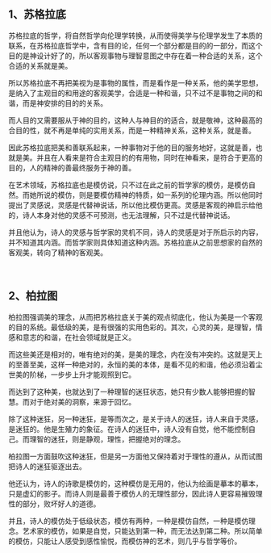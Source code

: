 <h2>1、苏格拉底</h2><p data-pid="Z13bk_ML">苏格拉底的哲学，将自然哲学向伦理学转换，从而使得美学与伦理学发生了本质的联系，在苏格拉底哲学中，含有目的论，任何一个部分都是目的的一部分，而这个目的是神设计好了的，所以客观事物与理智意图之中存在着一种合适的关系，这个合适的关系就是美。</p><p data-pid="uh4Oos7N">所以苏格拉底不再把美视为是事物的属性，而是看作是一种关系，他的美学思想，是纳入了主观目的和用途的客观美学，合适是一种和谐，只不过不是事物之间的和谐，而是神安排的目的的关系。</p><p data-pid="2XS6mrCY">而人目的又需要服从于神的目的，这种人与神目的的适合，就是敬神，这种最高的合目的性，就不再是单纯的实用关系，而是一种精神关系，这种关系，就是善。</p><p data-pid="w9h82r6n">因此苏格拉底把美和善联系起来，一种事物对于他的目的服务地好，这就是善，也就是美。并且在人看来是符合主观目的的有用物，同时在神看来，是符合于更高的目的，人的精神的善最终服务于神的善。</p><p data-pid="15tahkrC">在艺术领域，苏格拉底也是模仿说，只不过在此之前的哲学家的模仿，是模仿自然。而她所说的模仿，则是要模仿精神的特质，如一系列的伦理内涵。所以他同时提出了灵感说，灵感是代替神说话，所以他比模仿更高。灵感是客观的神启示给他的，诗人本身对他的灵感不可预测，也无法理解，只不过是代替神说话。</p><p data-pid="34bGtoSJ">并且他认为，诗人的灵感与哲学家的灵机不同，诗人的灵感是对于所启示的内容，并不知道其内涵。而哲学家则具体知道这种内涵。苏格拉底从之前思想家的自然的客观美，转向了精神的客观美。</p><p><br></p><h2>2、柏拉图</h2><p data-pid="Ua9Jb1dZ">柏拉图强调美的理念，从而把苏格拉底关于美的观点彻底化，他认为美是一个客观的目的系统。最低级的美，是有很强的实用色彩的。其次，心灵的美，是理智，情感和意志的和谐，在社会领域就是正义。</p><p data-pid="7PEfNQ8u">而这些美还是相对的，唯有绝对的美，是美的理念，内在没有冲突的。这就是天上的至善至美，这样一种绝对的，永恒的美的本体，是看不见的和谐，他必须沿着尘世美的阶梯，一步步上升才能观照到它。</p><p data-pid="mPeDYQWR">而达到了这种美，也就达到了一种理智的迷狂状态，她只有少数人能够把握的智慧。而对于绝对美的洞察，来源于回忆。</p><p data-pid="PkKOU9li">除了这种迷狂，另一种迷狂，是等而次之，是关于诗人的迷狂，诗人来自于灵感，是迷狂的。他是生殖力的象征。在诗人的迷狂中，诗人没有自觉，他不能控制自己。而理智的迷狂，则是静观，理性，把握绝对的理念。</p><p data-pid="aIVPXiF-">柏拉图一方面鼓吹这种迷狂，但是另一方面他又保持着对于理性的遵从，从而试图把诗人的迷狂驱逐出去。</p><p data-pid="SDTjuyqu">他还认为，诗人的诗歌是模仿的，这种模仿是无用的，他认为绘画是摹本的摹本，只是虚幻的影子。而诗人则是最善于模仿人的无理性部分，因此诗人更容易摧毁理性的部分，败坏好人的道德。</p><p data-pid="i7B6aLTS">并且，诗人的模仿处于低级状态，模仿有两种，一种是模仿自然，一种是模仿理念。艺术家的模仿，如果是自觉，只能达到第一种，而无法达到第二种。所以简单的模仿，只能让人感受到感性愉悦，而模仿神的艺术，则几乎与哲学等价。</p><p></p>